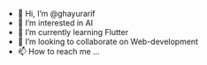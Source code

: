 - 👋 Hi, I’m @ghayurarif
- 👀 I’m interested in AI
- 🌱 I’m currently learning Flutter
- 💞️ I’m looking to collaborate on Web-development
- 📫 How to reach me ...

<!---
ghayurarif/ghayurarif is a ✨ special ✨ repository because its `README.md` (this file) appears on your GitHub profile.
You can click the Preview link to take a look at your changes.
--->
